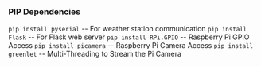 ### PIP Dependencies
`pip install pyserial` -- For weather station communication
`pip install Flask` -- For Flask web server
`pip install RPi.GPIO` -- Raspberry Pi GPIO Access
`pip install picamera` -- Raspberry Pi Camera Access
`pip install greenlet` -- Multi-Threading to Stream the Pi Camera